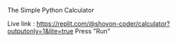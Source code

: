  The Simple Python Calculator

Live link :  https://replit.com/@shovon-coder/calculator?outputonly=1&lite=true
Press "Run" 